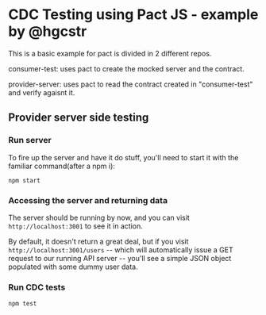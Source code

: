 
# CDC Testing using Pact JS - example by @hgcstr

This is a basic example for pact is divided in 2 different repos.

consumer-test: uses pact to create the mocked server and the contract.

provider-server: uses pact to read the contract created in "consumer-test" and verify agaisnt it.


## Provider server side testing

### Run server

To fire up the server and have it do stuff, you'll need to start it with the familiar command(after a npm i):

```
npm start
```

### Accessing the server and returning data

The server should be running by now, and you can visit `http://localhost:3001` to see it in action. 

By default, it doesn't return a great deal, but if you visit `http://localhost:3001/users` -- which will automatically issue a GET request to our running API server -- you'll see a simple JSON object populated with some dummy user data.



### Run CDC tests
```
npm test
```
